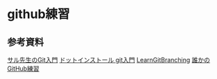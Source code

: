 # github練習

## 参考資料
[サル先生のGit入門](https://backlog.com/ja/git-tutorial/)
[ドットインストール git入門](https://dotinstall.com/lessons/basic_git)
[LearnGitBranching](http://k.swd.cc/learnGitBranching-ja/)
[誰かのGitHub練習](https://github.com/mollifier/github-practice)
